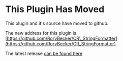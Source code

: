 # This Plugin Has Moved #

This plugin and it's source have moved to github.

The new address for this plugin is [https://github.com/RoryBecker/CR\_StringFormatter](https://github.com/RoryBecker/CR_StringFormatter)

The latest release [can be found here](https://github.com/RoryBecker/CR_StringFormatter/releases/latest)